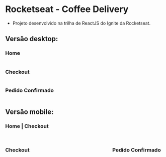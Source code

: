 # Rocketseat - Coffee Delivery

- Projeto desenvolvido na trilha de ReactJS do Ignite da Rocketseat.

## Versão desktop:

### Home

<img src="./public/readme-images/home-desktop-01.png" alt="" />

### Checkout

<img src="./public/readme-images/checkout-desktop-01.png" alt="" />

### Pedido Confirmado

<img src="./public/readme-images/confirmed-order-desktop-01.png" alt="" />

## Versão mobile:

### Home | Checkout

<div>
  <img src="./public/readme-images/home-mobile-01.png" alt="" />
  <img src="./public/readme-images/checkout-mobile-01.png" alt="" />
<div/>

### Checkout⠀⠀⠀⠀⠀⠀⠀⠀⠀⠀⠀⠀⠀⠀⠀⠀⠀⠀⠀⠀⠀⠀Pedido Confirmado

<div>
  <img src="./public/readme-images/checkout-mobile-02.png" alt="" />⠀⠀⠀⠀⠀
  <img src="./public/readme-images/confirmed-order-mobile-01.png" alt="" />
</div>
